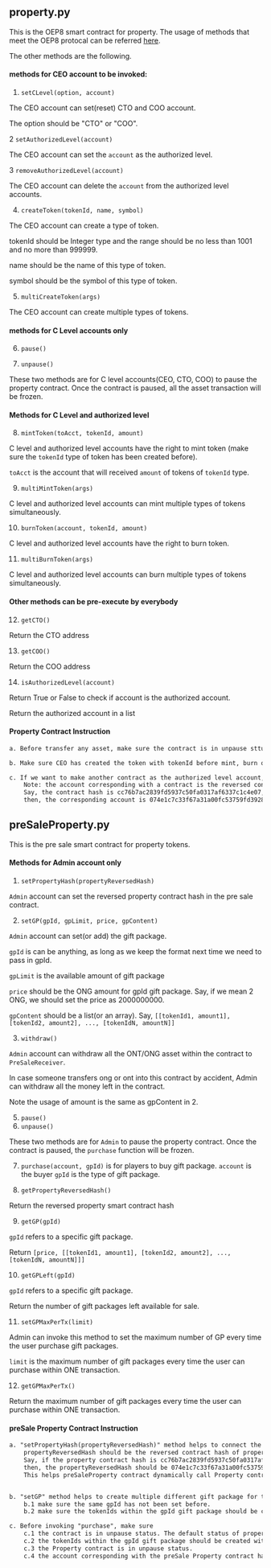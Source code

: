 ## property.py 
 This is the OEP8 smart contract for property. The usage of methods that meet the OEP8 protocal can be referred [here](https://github.com/ontio/OEPs/blob/master/OEPS/OEP-8.mediawiki). 

The other methods are the following.
#### methods for CEO account to be invoked:

1. ```setCLevel(option, account)``` 

The CEO account can set(reset) CTO and COO account. 

The option should be "CTO" or "COO".

2 ```setAuthorizedLevel(account)```

The CEO account can set the ```account``` as the authorized level.

3 ```removeAuthorizedLevel(account)```

The CEO account can delete the ```account``` from the authorized level accounts.

4. ```createToken(tokenId, name, symbol)``` 

The CEO account can create a type of token.

tokenId should be Integer type and the range should be no less than 1001 and no more than 999999.

name should be the name of this type of token.

symbol should be the symbol of this type of token.

5. ```multiCreateToken(args)```

The CEO account can create multiple types of tokens.

#### methods for C Level accounts only

6. ```pause()```

7. ```unpause()```

These two methods are for C level accounts(CEO, CTO, COO) to pause the property contract. Once the contract is paused, all the asset transaction will be frozen.

#### Methods for C Level and authorized level 

8. ```mintToken(toAcct, tokenId, amount)```

C level and authorized level accounts have the right to mint token (make sure the ```tokenId``` type of token has been created before).

```toAcct``` is the account  that will received ```amount``` of tokens of ```tokenId``` type.

9. ```multiMintToken(args)```

C level and authorized level accounts can mint multiple types of tokens simultaneously.

10. ```burnToken(account, tokenId, amount)```

C level and authorized level accounts have the right to burn token.

11. ```multiBurnToken(args)```

C level and authorized level accounts can burn multiple types of tokens simultaneously.

#### Other methods can be pre-execute by everybody

12. ```getCTO()```

Return the CTO address


13. ```getCOO()```

Return the COO address

14. ```isAuthorizedLevel(account)```

Return True or False to check if account is the authorized account.

Return the authorized account in a list

#### Property Contract Instruction
```markdown
a. Before transfer any asset, make sure the contract is in unpause sttus. The default status of property contract is neither "pause" nor "unpause" after the deployment of contract.

b. Make sure CEO has created the token with tokenId before mint, burn or make any transaction of this type of token.

c. If we want to make another contract as the authorized level account, we need to reverse another contract hash first, then invoke "setAuthorizedLevel(reversedContractHash)".
    Note: the account corresponding with a contract is the reversed contract hash.
    Say, the contract hash is cc76b7ac2839fd5937c50fa0317af6337c1c4e07,
    then, the corresponding account is 074e1c7c33f67a31a00fc53759fd3928acb776cc (little endian) or AGSVx7BLruproBK5sRc7yKvfp9EBFs4CHN (base58).

```

## preSaleProperty.py

This is the pre sale smart contract for property tokens.

####  Methods for Admin account only
1. ```setPropertyHash(propertyReversedHash)``` 

```Admin``` account can set the reversed property contract hash in the pre sale contract.

2. ```setGP(gpId, gpLimit, price, gpContent)```

```Admin``` account can set(or add) the gift package.

```gpId``` is can be anything, as long as we keep the format next time we need to pass in gpId.

```gpLimit``` is the available amount of gift package

```price``` should be the ONG amount for gpId gift package. Say, if we mean 2 ONG, we should set the price as 2000000000.

```gpContent``` should be a list(or an array). Say, ```[[tokenId1, amount1], [tokenId2, amount2], ..., [tokenIdN, amountN]]```



3. ```withdraw()```

```Admin``` account can withdraw all the ONT/ONG asset within the contract to ```PreSaleReceiver```.

In case someone transfers ong or ont into this contract by accident, Admin can withdraw all the money left in the contract.

Note the usage of amount is the same as gpContent in 2.

5. ```pause()```
6. ```unpause()```

These two methods are for ```Admin``` to pause the property contract. Once the contract is paused, the ```purchase``` function will be frozen.

7. ```purchase(account, gpId)``` is for players to buy gift package.
```account``` is the buyer
```gpId``` is the type of gift package.

8. ```getPropertyReversedHash()```

Return the reversed property smart contract hash

9. ```getGP(gpId)```

```gpId``` refers to a specific gift package.

Return ```[price, [[tokenId1, amount1], [tokenId2, amount2], ..., [tokenIdN, amountN]]]```

10. ```getGPLeft(gpId)```

```gpId``` refers to a specific gift package.

Return the number of gift packages left available for sale.

11. ```setGPMaxPerTx(limit)```

Admin can invoke this method to set the maximum number of GP every time the user purchase gift packages. 

```limit``` is the maximum number of gift packages every time the user can purchase within ONE transaction.

12. ```getGPMaxPerTx()```

Return the maximum number of gift packages every time the user can purchase within ONE transaction.

#### preSale Property Contract Instruction
```markdown
a. "setPropertyHash(propertyReversedHash)" method helps to connect the preSale contract with the property contract. 
    propertyReversedHash should be the reversed contract hash of property contract.
    Say, if the property contract hash is cc76b7ac2839fd5937c50fa0317af6337c1c4e07,
    then, the propertyReversedHash should be 074e1c7c33f67a31a00fc53759fd3928acb776cc.
    This helps preSaleProperty contract dynamically call Property contract to mint tokens and transfer the tokens to the buyer. 


b. "setGP" method helps to create multiple different gift package for the pre sale.
    b.1 make sure the same gpId has not been set before.
    b.2 make sure the tokenIds within the gpId gift package should be created within Property contract.

c. Before invoking "purchase", make sure 
    c.1 the contract is in unpause status. The default status of property contract is neither "pause" nor "unpause" after the deployment of contract.
    c.2 the tokenIds within the gpId gift package should be created within Property contract.
    c.3 the Property contract is in unpause status.
    c.4 the account corresponding with the preSale Property contract has been set as the authorized level account so as to it can mint token in property contract.
    
```